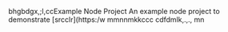 bhgbdgx,;l,ccExample Node Project
An example node project to demonstrate [srcclr](https:/w
mmnnmkkccc
   cdfdmlk,.,.,
mn
